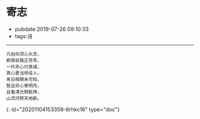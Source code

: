 # 寄志

- pubdate:2019-07-26 09:10:33
- tags:诗

---

```text
凡俗何须心头念，
俯首前路正芬芳。
一片赤心付真诚，
真心更当待佳人。
来日相期未可知，
暂且将心寄明月。
且看清光照乾坤，
山流河转天地新。
```


{: id="20201104153359-6rhkc16" type="doc"}
